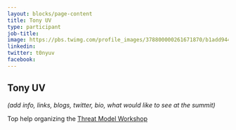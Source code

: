 ```yaml
---
layout: blocks/page-content
title: Tony UV
type: participant
job-title:
image: https://pbs.twimg.com/profile_images/378800000261671870/b1add9442c0a2690c3480e86a962212f_400x400.png
linkedin:
twitter: t0nyuv
facebook:
---
```


## Tony UV

_(add info, links, blogs, twitter, bio, what would like to see at the summit)_

Top help organizing the [Threat Model Workshop](../Working-Sessions/Threat-Model.md)
